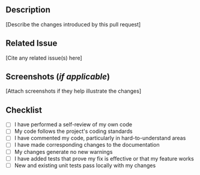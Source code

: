 ## Description
[Describe the changes introduced by this pull request]

## Related Issue
[Cite any related issue(s) here]

## Screenshots (_if applicable_)
[Attach screenshots if they help illustrate the changes]

## Checklist

- [ ] I have performed a self-review of my own code
- [ ] My code follows the project's coding standards
- [ ] I have commented my code, particularly in hard-to-understand areas
- [ ] I have made corresponding changes to the documentation
- [ ] My changes generate no new warnings
- [ ] I have added tests that prove my fix is effective or that my feature works
- [ ] New and existing unit tests pass locally with my changes

